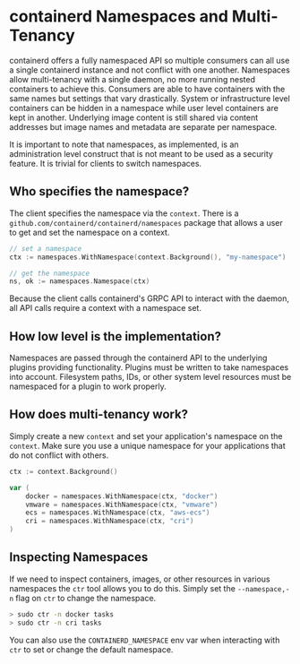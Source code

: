 # containerd Namespaces and Multi-Tenancy

containerd offers a fully namespaced API so multiple consumers can all use a single containerd instance and not conflict with one another.
Namespaces allow multi-tenancy with a single daemon, no more running nested containers to achieve this.
Consumers are able to have containers with the same names but settings that vary drastically.
System or infrastructure level containers can be hidden in a namespace while user level containers are kept in another.
Underlying image content is still shared via content addresses but image names and metadata are separate per namespace.

It is important to note that namespaces, as implemented, is an administration level construct that is not meant to be used as a security feature.
It is trivial for clients to switch namespaces.

## Who specifies the namespace?

The client specifies the namespace via the `context`.
There is a `github.com/containerd/containerd/namespaces` package that allows a user to get and set the namespace on a context.

```go
// set a namespace
ctx := namespaces.WithNamespace(context.Background(), "my-namespace")

// get the namespace
ns, ok := namespaces.Namespace(ctx)
```

Because the client calls containerd's GRPC API to interact with the daemon, all API calls require a context with a namespace set.

## How low level is the implementation?

Namespaces are passed through the containerd API to the underlying plugins providing functionality.
Plugins must be written to take namespaces into account.
Filesystem paths, IDs, or other system level resources must be namespaced for a plugin to work properly.

## How does multi-tenancy work?

Simply create a new `context` and set your application's namespace on the `context`.
Make sure you use a unique namespace for your applications that do not conflict with others.

```go
ctx := context.Background()

var (
	docker = namespaces.WithNamespace(ctx, "docker")
	vmware = namespaces.WithNamespace(ctx, "vmware")
	ecs = namespaces.WithNamespace(ctx, "aws-ecs")
	cri = namespaces.WithNamespace(ctx, "cri")
)
```

## Inspecting Namespaces

If we need to inspect containers, images, or other resources in various namespaces the `ctr` tool allows you to do this.
Simply set the `--namespace,-n` flag on `ctr` to change the namespace.

```bash
> sudo ctr -n docker tasks
> sudo ctr -n cri tasks
```

You can also use the `CONTAINERD_NAMESPACE` env var when interacting with `ctr` to set or change the default namespace.
